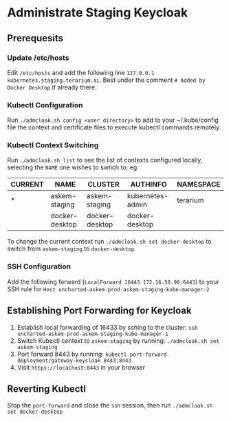 # Administrate Staging Keycloak

## Prerequesits

### Update /etc/hosts

Edit `/etc/hosts` and add the following line `127.0.0.1 kubernetes.staging.terarium.ai`.
Best under the comment `# Added by Docker Desktop` if already there.

### Kubectl Configuration

Run `./admcloak.sh config <user directory>` to add to your ~/.kube/config file the context and certificate files to execute kubectl commands remotely.

### Kubectl Context Switching

Run `./admcloak.sh list` to see the list of contexts configured locally, selecting the `NAME` one wishes to swtich to; eg:

| CURRENT | NAME           | CLUSTER        | AUTHINFO         | NAMESPACE |
|---------|----------------|----------------|------------------|-----------|
| *       | askem-staging  | askem-staging  | kubernetes-admin | terarium  |
|         | docker-desktop | docker-desktop | docker-desktop   |           |

To change the current context run `./admcloak.sh set docker-desktop` to switch from `askem-staging` to `docker-desktop`

### SSH Configuration

Add the following forward (`LocalForward 16443 172.16.50.96:6443`) to your SSH rule for `Host uncharted-askem-prod-askem-staging-kube-manager-2`

## Establishing Port Forwarding for Keycloak

1. Establish local forwarding of 16433 by sshing to the cluster: `ssh uncharted-askem-prod-askem-staging-kube-manager-1`
2. Switch Kubectl context to `askem-staging` by running: `./admcloak.sh set askem-staging`
3. Port forward 8443 by running: `kubectl port-forward deployment/gateway-keycloak 8443:8443`
4. Visit `https://localhost:8443` in your browser

## Reverting Kubectl

Stop the `port-forward` and close the `ssh` session, then run `./admcloak.sh set docker-desktop`
